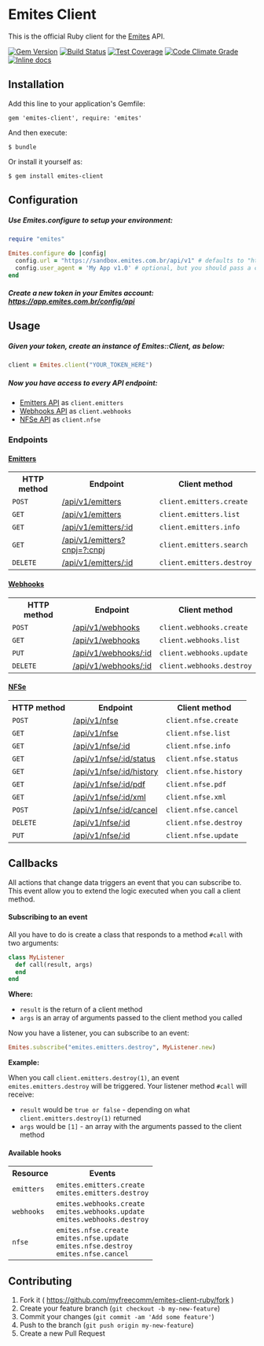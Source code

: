 # Emites Client

This is the official Ruby client for the [Emites](https://app.emites.com.br) API.

[![Gem Version](https://badge.fury.io/rb/emites-client.png)](https://rubygems.org/gems/emites-client)
[![Build Status](https://api.travis-ci.org/myfreecomm/emites-client-ruby.svg?branch=master)](https://travis-ci.org/myfreecomm/emites-client-ruby)
[![Test Coverage](https://codeclimate.com/github/myfreecomm/emites-client-ruby/badges/coverage.svg)](https://codeclimate.com/github/myfreecomm/emites-client-ruby)
[![Code Climate Grade](https://codeclimate.com/github/myfreecomm/emites-client-ruby/badges/gpa.svg)](https://codeclimate.com/github/myfreecomm/emites-client-ruby)
[![Inline docs](http://inch-ci.org/github/myfreecomm/emites-client-ruby.svg)](http://inch-ci.org/github/myfreecomm/emites-client-ruby)

## Installation

Add this line to your application's Gemfile:

    gem 'emites-client', require: 'emites'

And then execute:

    $ bundle

Or install it yourself as:

    $ gem install emites-client

## Configuration

##### Use Emites.configure to setup your environment:

```ruby
require "emites"

Emites.configure do |config|
  config.url = "https://sandbox.emites.com.br/api/v1" # defaults to "https://app.emites.com.br/api/v1"
  config.user_agent = 'My App v1.0' # optional, but you should pass a custom user-agent identifying your app
end
```
##### Create a new token in your Emites account: https://app.emites.com.br/config/api

## Usage

##### Given your token, create an instance of Emites::Client, as below:

```ruby 
client = Emites.client("YOUR_TOKEN_HERE") 
```

##### Now you have access to every API endpoint:

* [Emitters API](http://myfreecomm.github.io/emites/sandbox/v1/modules/emitter.html) as `client.emitters`
* [Webhooks API](http://myfreecomm.github.io/emites/sandbox/v1/modules/webhooks.html) as `client.webhooks`
* [NFSe API](http://myfreecomm.github.io/emites/sandbox/v1/modules/nfse.html) as `client.nfse`

### Endpoints

#### [Emitters](http://myfreecomm.github.io/emites/sandbox/v1/modules/emitter.html)

<table>
    <tr>
        <th>HTTP method</th>
        <th>Endpoint</th>
        <th>Client method</th>
    </tr>
    <tr>
        <td><code>POST</code></td>
        <td>
            <a href="http://myfreecomm.github.io/emites/sandbox/v1/modules/emitter.html#criacao" target="_blank">
                /api/v1/emitters
            </a>
        </td>
        <td>
            <code>client.emitters.create</code>
        </td>
    </tr>
    <tr>
        <td><code>GET</code></td>
        <td>
            <a href="http://myfreecomm.github.io/emites/sandbox/v1/modules/emitter.html#listagem" target="_blank">
                /api/v1/emitters
            </a>
        </td>
        <td>
            <code>client.emitters.list</code>
        </td>
    </tr>
    <tr>
        <td><code>GET</code></td>
        <td>
            <a href="http://myfreecomm.github.io/emites/sandbox/v1/modules/emitter.html#detalhes" target="_blank">
                /api/v1/emitters/:id
            </a>
        </td>
        <td>
            <code>client.emitters.info</code>
        </td>
    </tr>
    <tr>
        <td><code>GET</code></td>
        <td>
            <a href="http://myfreecomm.github.io/emites/sandbox/v1/modules/emitter.html#filtros" target="_blank">
                /api/v1/emitters?cnpj=?:cnpj
            </a>
        </td>
        <td>
            <code>client.emitters.search</code>
        </td>
    </tr>
    <tr>
        <td><code>DELETE</code></td>
        <td>
            <a href="http://myfreecomm.github.io/emites/sandbox/v1/modules/emitter.html#remocao" target="_blank">
                /api/v1/emitters/:id
            </a>
        </td>
        <td>
            <code>client.emitters.destroy</code>
        </td>
    </tr>
</table>

#### [Webhooks](http://myfreecomm.github.io/emites/sandbox/v1/modules/webhooks.html)

<table>
    <tr>
        <th>HTTP method</th>
        <th>Endpoint</th>
        <th>Client method</th>
    </tr>
    <tr>
        <td><code>POST</code></td>
        <td>
            <a href="http://myfreecomm.github.io/emites/sandbox/v1/modules/webhooks.html#criacao" target="_blank">
                /api/v1/webhooks
            </a>
        </td>
        <td>
            <code>client.webhooks.create</code>
        </td>
    </tr>
    <tr>
        <td><code>GET</code></td>
        <td>
            <a href="http://myfreecomm.github.io/emites/sandbox/v1/modules/webhooks.html#listagem" target="_blank">
                /api/v1/webhooks
            </a>
        </td>
        <td>
            <code>client.webhooks.list</code>
        </td>
    </tr>
    <tr>
        <td><code>PUT</code></td>
        <td>
            <a href="http://myfreecomm.github.io/emites/sandbox/v1/modules/webhooks.html#atualizacao" target="_blank">
                /api/v1/webhooks/:id
            </a>
        </td>
        <td>
            <code>client.webhooks.update</code>
        </td>
    </tr>
    <tr>
        <td><code>DELETE</code></td>
        <td>
            <a href="http://myfreecomm.github.io/emites/sandbox/v1/modules/webhooks.html#remocao" target="_blank">
                /api/v1/webhooks/:id
            </a>
        </td>
        <td>
            <code>client.webhooks.destroy</code>
        </td>
    </tr>
</table>

#### [NFSe](http://myfreecomm.github.io/emites/sandbox/v1/modules/nfse.html)

<table>
    <tr>
        <th>HTTP method</th>
        <th>Endpoint</th>
        <th>Client method</th>
    </tr>
    <tr>
        <td><code>POST</code></td>
        <td>
            <a href="http://myfreecomm.github.io/emites/sandbox/v1/modules/nfse.html#criacao" target="_blank">
                /api/v1/nfse
            </a>
        </td>
        <td>
            <code>client.nfse.create</code>
        </td>
    </tr>
    <tr>
        <td><code>GET</code></td>
        <td>
            <a href="http://myfreecomm.github.io/emites/sandbox/v1/modules/nfse.html#listagem" target="_blank">
                /api/v1/nfse
            </a>
        </td>
        <td>
            <code>client.nfse.list</code>
        </td>
    </tr>
    <tr>
        <td><code>GET</code></td>
        <td>
            <a href="http://myfreecomm.github.io/emites/sandbox/v1/modules/nfse.html#detalhes" target="_blank">
                /api/v1/nfse/:id
            </a>
        </td>
        <td>
            <code>client.nfse.info</code>
        </td>
    </tr>
    <tr>
        <td><code>GET</code></td>
        <td>
            <a href="http://myfreecomm.github.io/emites/sandbox/v1/modules/nfse.html#status" target="_blank">
                /api/v1/nfse/:id/status
            </a>
        </td>
        <td>
            <code>client.nfse.status</code>
        </td>
    </tr>
    <tr>
        <td><code>GET</code></td>
        <td>
            <a href="http://myfreecomm.github.io/emites/sandbox/v1/modules/nfse.html#historico" target="_blank">
                /api/v1/nfse/:id/history
            </a>
        </td>
        <td>
            <code>client.nfse.history</code>
        </td>
    </tr>
    <tr>
        <td><code>GET</code></td>
        <td>
            <a href="http://myfreecomm.github.io/emites/sandbox/v1/modules/nfse.html#pdf" target="_blank">
                /api/v1/nfse/:id/pdf
            </a>
        </td>
        <td>
            <code>client.nfse.pdf</code>
        </td>
    </tr>
    <tr>
        <td><code>GET</code></td>
        <td>
            <a href="http://myfreecomm.github.io/emites/sandbox/v1/modules/nfse.html#xml" target="_blank">
                /api/v1/nfse/:id/xml
            </a>
        </td>
        <td>
            <code>client.nfse.xml</code>
        </td>
    </tr>
    <tr>
        <td><code>POST</code></td>
        <td>
            <a href="http://myfreecomm.github.io/emites/sandbox/v1/modules/nfse.html#cancelamento" target="_blank">
                /api/v1/nfse/:id/cancel
            </a>
        </td>
        <td>
            <code>client.nfse.cancel</code>
        </td>
    </tr>
    <tr>
        <td><code>DELETE</code></td>
        <td>
            <a href="http://myfreecomm.github.io/emites/sandbox/v1/modules/nfse.html#remocao" target="_blank">
                /api/v1/nfse/:id
            </a>
        </td>
        <td>
            <code>client.nfse.destroy</code>
        </td>
    </tr>
    <tr>
        <td><code>PUT</code></td>
        <td>
            <a href="http://myfreecomm.github.io/emites/sandbox/v1/modules/nfse.html#atualizacao-parcial-e-completa" target="_blank">
                /api/v1/nfse/:id
            </a>
        </td>
        <td>
            <code>client.nfse.update</code>
        </td>
    </tr>
</table>

## Callbacks

All actions that change data triggers an event that you can subscribe to. This event allow you to extend the logic executed when you call a client method.

#### Subscribing to an event

All you have to do is create a class that responds to a method `#call` with two arguments:

```ruby
class MyListener
  def call(result, args)
  end
end
```

**Where:**

* `result` is the return of a client method
* `args` is an array of arguments passed to the client method you called

Now you have a listener, you can subscribe to an event:

```ruby
Emites.subscribe("emites.emitters.destroy", MyListener.new)
```

**Example:**

When you call `client.emitters.destroy(1)`, an event `emites.emitters.destroy` will be triggered. Your listener method `#call` will receive:

* `result` would be `true or false` - depending on what `client.emitters.destroy(1)` returned
* `args` would be `[1]` - an array with the arguments passed to the client method

#### Available hooks

<table>
    <tr>
        <th>Resource</th>
        <th>Events</th>
    </tr>
    <tr>
        <td><code>emitters</code></td>
        <td>
          <code>emites.emitters.create</code><br />
          <code>emites.emitters.destroy</code>
        </td>
    </tr>
    <tr>
        <td><code>webhooks</code></td>
        <td>
          <code>emites.webhooks.create</code><br />
          <code>emites.webhooks.update</code><br />
          <code>emites.webhooks.destroy</code>
        </td>
    </tr>
    <tr>
        <td><code>nfse</code></td>
        <td>
          <code>emites.nfse.create</code><br />
          <code>emites.nfse.update</code><br />
          <code>emites.nfse.destroy</code><br />
          <code>emites.nfse.cancel</code>
        </td>
    </tr>
</table>

## Contributing

1. Fork it ( https://github.com/myfreecomm/emites-client-ruby/fork )
2. Create your feature branch (`git checkout -b my-new-feature`)
3. Commit your changes (`git commit -am 'Add some feature'`)
4. Push to the branch (`git push origin my-new-feature`)
5. Create a new Pull Request
